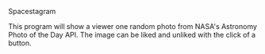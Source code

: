 Spacestagram

This program will show a viewer one random photo from NASA's Astronomy Photo of the Day API. The image can be liked and unliked with the click of a button. 